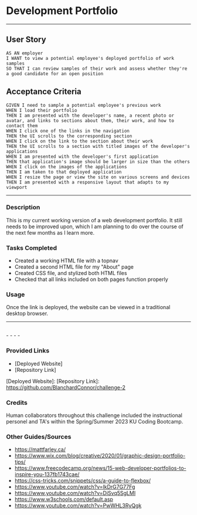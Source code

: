 # Development Portfolio

 - - - -

## User Story
```
AS AN employer
I WANT to view a potential employee's deployed portfolio of work samples
SO THAT I can review samples of their work and assess whether they're a good candidate for an open position

```

## Acceptance Criteria
```
GIVEN I need to sample a potential employee's previous work
WHEN I load their portfolio
THEN I am presented with the developer's name, a recent photo or avatar, and links to sections about them, their work, and how to contact them
WHEN I click one of the links in the navigation
THEN the UI scrolls to the corresponding section
WHEN I click on the link to the section about their work
THEN the UI scrolls to a section with titled images of the developer's applications
WHEN I am presented with the developer's first application
THEN that application's image should be larger in size than the others
WHEN I click on the images of the applications
THEN I am taken to that deployed application
WHEN I resize the page or view the site on various screens and devices
THEN I am presented with a responsive layout that adapts to my viewport

```
- - - -

### Description
This is my current working version of a web development portfolio. It still needs to be improved upon, which I am planning to do over the course of the next few months as I learn more.

### Tasks Completed
* Created a working HTML file with a topnav
* Created a second HTML file for my "About" page
* Created CSS file, and stylized both HTML files
* Checked that all links included on both pages function properly

### Usage
Once the link is deployed, the website can be viewed in a traditional desktop browser.
- - - -
<p align="center">
<img src="">
</p>
- - - -

### Provided Links
* [Deployed Website]
* [Repository Link]

[Deployed Website]: 
[Repository Link]: https://github.com/BlanchardConnor/challenge-2

### Credits
Human collaborators throughout this challenge included the instructional personel and TA's within the Spring/Summer 2023 KU Coding Bootcamp.

### Other Guides/Sources
* https://mattfarley.ca/
* https://www.wix.com/blog/creative/2020/01/graphic-design-portfolio-tips/
* https://www.freecodecamp.org/news/15-web-developer-portfolios-to-inspire-you-137fb1743cae/
* https://css-tricks.com/snippets/css/a-guide-to-flexbox/
* https://www.youtube.com/watch?v=lkDrG7G77Fg
* https://www.youtube.com/watch?v=DiSvq5SgLMI
* https://www.w3schools.com/default.asp
* https://www.youtube.com/watch?v=PwWHL3RyQgk